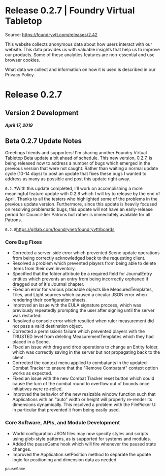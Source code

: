 # Release 0.2.7 | Foundry Virtual Tabletop

Source: https://foundryvtt.com/releases/2.42

This website collects anonymous data about how users interact with our website. This data provides us with 
        valuable insights that help us to improve our products. Some of these analytics features are non-essential 
        and use browser cookies.

What data we collect and information on how it is used is described in our 
        Privacy Policy.


# Release 0.2.7


## Version 2 Development


##### April 17, 2019


## Beta 0.2.7 Update Notes

Greetings friends and supporters! I'm sharing another Foundry Virtual Tabletop Beta update a bit ahead of schedule. This new version, 0.2.7, is being released now to address a number of bugs which emerged in the previous version that were not caught. Rather than waiting a normal update cycle (10-14 days) to post an update that fixes these bugs I wanted to address as many as possible and post this update right away.

`0.2.7`With this update completed, I'll work on accomplishing a more meaningful feature update with 0.2.8 which I will try to release by the end of April. Thanks to all the testers who highlighted some of the problems in the previous update version. Furthermore, since this update is heavily focused on resolving problematic bugs, this update will not have an early-release period for Council-tier Patrons but rather is immediately available for all Patrons.

`0.2.8`https://gitlab.com/foundrynet/foundryvtt/boards


### Core Bug Fixes

- Corrected a server-side error which prevented Scene update operations from being correctly acknowledged back to the requesting client.
- Resolved a problem which prevented players from being able to delete Items from their own inventory.
- Specified that the folder attribute be a required field for JournalEntry entities which prevents an entry from being incorrectly orphaned if dragged out of it's Journal chapter.
- Fixed an error for various placeable objects like MeasuredTemplates, Tiles, and Light sources which caused a circular JSON error when rendering their configuration sheets.
- Improved an issue with the EULA signature process, which was previously repeatedly prompting the user after signing until the server was restarted.
- Resolved a console error which resulted when ruler measurement did not pass a valid destination object.
- Corrected a permissions failure which prevented players with the TRUSTED level from deleting MeasurementTemplates which they had placed in a Scene.
- Fixed an issue with drag and drop operations to change an Entity folder, which was correctly saving in the server but not propagating back to the client.
- Corrected the context menu applied to combatants in the updated Combat Tracker to ensure that the "Remove Combatant" context option works as expected.
- Fixed an issue with the new Combat Tracker reset button which could cause the turn of the combat round to overflow out of bounds once initiatives were re-rolled.
- Improved the behavior of the new resizable window function such that Applications with an "auto" width or height will properly re-render its dimensions dynamically. This resolved a problem with the FilePicker UI in particular that prevented it from being easily used.


### Core Software, APIs, and Module Development

- World configuration JSON files may now specify styles and scripts using glob-style patterns, as is supported for systems and modules.
- Added the pauseGame hook which will fire whenever the paused state changes.
- Improved the Application.setPosition method to separate the update logic for positioning and dimension data as needed.

`pauseGame`